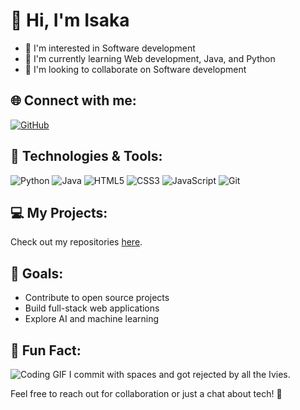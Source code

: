# 👋 Hi, I'm Isaka

- 👀 I'm interested in Software development 
- 🌱 I'm currently learning Web development, Java, and Python 
- 💞️ I'm looking to collaborate on Software development 

## 🌐 Connect with me:

[![GitHub](https://img.shields.io/badge/GitHub-000?style=for-the-badge&logo=github)](https://github.com/isaka-12)

## 🚀 Technologies & Tools:

![Python](https://img.shields.io/badge/Python-3776AB?style=for-the-badge&logo=python&logoColor=white)
![Java](https://img.shields.io/badge/Java-ED8B00?style=for-the-badge&logo=java&logoColor=white)
![HTML5](https://img.shields.io/badge/HTML5-E34F26?style=for-the-badge&logo=html5&logoColor=white)
![CSS3](https://img.shields.io/badge/CSS3-1572B6?style=for-the-badge&logo=css3&logoColor=white)
![JavaScript](https://img.shields.io/badge/JavaScript-F7DF1E?style=for-the-badge&logo=javascript&logoColor=black)
![Git](https://img.shields.io/badge/Git-F05032?style=for-the-badge&logo=git&logoColor=white)

## 💻 My Projects:

Check out my repositories [here](https://github.com/isaka-12?tab=repositories).

## 🎯 Goals:

- Contribute to open source projects
- Build full-stack web applications
- Explore AI and machine learning

## 🎉 Fun Fact:

![Coding GIF](https://raw.githubusercontent.com/isaka-12/isaka-12/main/assets/fun_fact.gif)
I commit with spaces and got rejected by all the Ivies.

Feel free to reach out for collaboration or just a chat about tech! 🚀
